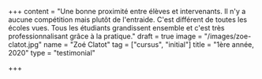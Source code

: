 +++
content = "Une bonne proximité entre élèves et intervenants. Il n'y a aucune compétition mais plutôt de l'entraide. C'est différent de toutes les écoles vues. Tous les étudiants grandissent ensemble et c'est très professionnalisant grâce à la pratique."
draft = true
image = "/images/zoe-clatot.jpg"
name = "Zoé Clatot"
tag = ["cursus", "initial"]
title = "1ère année, 2020"
type = "testimonial"

+++
